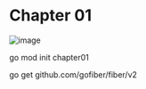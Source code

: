 # Chapter 01


![image](https://user-images.githubusercontent.com/11188109/214906570-fdf8403b-e82d-41ec-a61a-3a8918eb97fb.png)


go mod init chapter01

go get github.com/gofiber/fiber/v2

